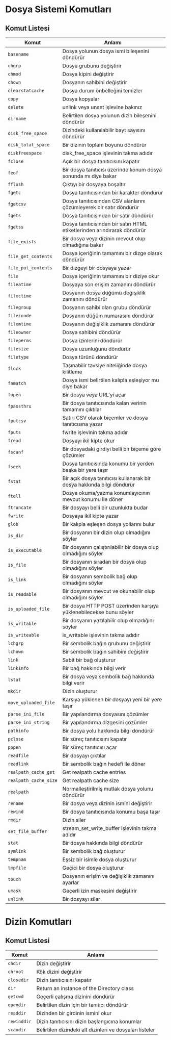 # Dosya Sistemi Komutları

## Komut Listesi
Komut |Anlamı|
------------|-------------|
```basename``` | Dosya yolunun dosya ismi bileşenini döndürür
```chgrp``` | Dosya grubunu değiştirir
```chmod``` | Dosya kipini değiştirir
```chown``` | Dosyanın sahibini değiştirir
```clearstatcache``` | Dosya durum önbelleğini temizler
```copy``` | Dosya kopyalar
```delete``` | unlink veya unset işlevine bakınız
```dirname``` | Belirtilen dosya yolunun dizin bileşenini döndürür
```disk_free_space``` | Dizindeki kullanılabilir bayt sayısını döndürür
```disk_total_space``` | Bir dizinin toplam boyunu döndürür
```diskfreespace``` | disk_free_space işlevinin takma adıdır
```fclose``` | Açık bir dosya tanıtıcısını kapatır
```feof``` | Bir dosya tanıtıcısı üzerinde konum dosya sonunda mı diye bakar
```fflush``` | Çıktıyı bir dosyaya boşaltır
```fgetc``` | Dosya tanıtıcısından bir karakter döndürür
```fgetcsv``` | Dosya tanıtıcısından CSV alanlarını çözümleyerek bir satır döndürür
```fgets``` | Dosya tanıtıcısından bir satır döndürür
```fgetss``` | Dosya tanıtıcısından bir satırı HTML etiketlerinden arındırarak döndürür
```file_exists``` | Bir dosya veya dizinin mevcut olup olmadığına bakar
```file_get_contents``` | Dosya içeriğinin tamamını bir dizge olarak döndürür
```file_put_contents``` | Bir dizgeyi bir dosyaya yazar
```file``` | Dosya içeriğinin tamamını bir diziye okur
```fileatime``` | Dosyaya son erişim zamanını döndürür
```filectime``` | Dosyanın dosya düğümü değişiklik zamanını döndürür
```filegroup``` | Dosyanın sahibi olan grubu döndürür
```fileinode``` | Dosyanın düğüm numarasını döndürür
```filemtime``` | Dosyanın değişiklik zamanını döndürür
```fileowner``` | Dosya sahibini döndürür
```fileperms``` | Dosya izinlerini döndürür
```filesize``` | Dosya uzunluğunu döndürür
```filetype``` | Dosya türünü döndürür
```flock``` | Taşınabilir tavsiye niteliğinde dosya kilitleme
```fnmatch``` | Dosya ismi belirtilen kalıpla eşleşiyor mu diye bakar
```fopen``` | Bir dosya veya URL'yi açar
```fpassthru``` | Bir dosya tanıtıcısında kalan verinin tamamını çıktılar
```fputcsv``` | Satırı CSV olarak biçemler ve dosya tanıtıcısına yazar
```fputs``` | fwrite işlevinin takma adıdır
```fread``` | Dosyayı ikil kipte okur
```fscanf``` | Bir dosyadaki girdiyi belli bir biçeme göre çözümler
```fseek``` | Dosya tanıtıcısında konumu bir yerden başka bir yere taşır
```fstat``` | Bir açık dosya tanıtıcısı kullanarak bir dosya hakkında bilgi döndürür
```ftell``` | Dosya okuma/yazma konumlayıcının mevcut konumu ile döner
```ftruncate``` | Bir dosyayı belli bir uzunlukta budar
```fwrite``` | Dosyaya ikil kipte yazar
```glob``` | Bir kalıpla eşleşen dosya yollarını bulur
```is_dir``` | Bir dosyanın bir dizin olup olmadığını söyler
```is_executable``` | Bir dosyanın çalıştırılabilir bir dosya olup olmadığını söyler
```is_file``` | Bir dosyanın sıradan bir dosya olup olmadığını söyler
```is_link``` | Bir dosyanın sembolik bağ olup olmadığını söyler
```is_readable``` | Bir dosyanın mevcut ve okunabilir olup olmadığını söyler
```is_uploaded_file``` | Bir dosya HTTP POST üzerinden karşıya yüklenebilecekse bunu söyler
```is_writable``` | Bir dosyanın yazılabilir olup olmadığını söyler
```is_writeable``` | is_writable işlevinin takma adıdır
```lchgrp``` | Bir sembolik bağın grubunu değiştirir
```lchown``` | Bir sembolik bağın sahibini değiştirir
```link``` | Sabit bir bağ oluşturur
```linkinfo``` | Bir bağ hakkında bilgi verir
```lstat``` | Bir dosya veya sembolik bağ hakkında bilgi verir
```mkdir``` | Dizin oluşturur
```move_uploaded_file``` | Karşıya yüklenen bir dosyayı yeni bir yere taşır
```parse_ini_file``` | Bir yapılandırma dosyasını çözümler
```parse_ini_string``` | Bir yapılandırma dizgesini çözümler
```pathinfo``` | Bir dosya yolu hakkında bilgi döndürür
```pclose``` | Bir süreç tanıtıcısını kapatır
```popen``` | Bir süreç tanıtıcısı açar
```readfile``` | Bir dosyayı çıktılar
```readlink``` | Bir sembolik bağın hedefi ile döner
```realpath_cache_get``` | Get realpath cache entries
```realpath_cache_size``` | Get realpath cache size
```realpath``` | Normalleştirilmiş mutlak dosya yolunu döndürür
```rename``` | Bir dosya veya dizinin ismini değiştirir
```rewind``` | Bir dosya tanıtıcısında konumu başa taşır
```rmdir``` | Dizin siler
```set_file_buffer``` | stream_set_write_buffer işlevinin takma adıdır
```stat``` | Bir dosya hakkında bilgi döndürür
```symlink``` | Bir sembolik bağ oluşturur
```tempnam``` | Eşsiz bir isimle dosya oluşturur
```tmpfile``` | Geçici bir dosya oluşturur
```touch``` | Dosyanın erişim ve değişiklik zamanını ayarlar
```umask``` | Geçerli izin maskesini değiştirir
```unlink``` | Bir dosyayı siler



# Dizin Komutları

## Komut Listesi
Komut |Anlamı|
------------|-------------|
```chdir``` | Dizin değiştirir
```chroot``` | Kök dizini değiştirir
```closedir``` | Dizin tanıtıcısını kapatır
```dir``` | Return an instance of the Directory class
```getcwd``` | Geçerli çalışma dizinini döndürür
```opendir``` | Belirtilen dizin için bir tanıtıcı döndürür
```readdir``` | Dizinden bir girdinin ismini okur
```rewinddir``` | Dizin tanıtıcısını dizin başlangıcına konumlar
```scandir``` | Belirtilen dizindeki alt dizinleri ve dosyaları listeler

